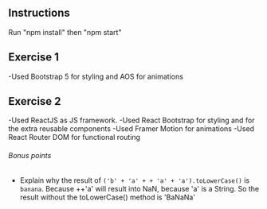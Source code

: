 Instructions
---
Run "npm install" then "npm start"


Exercise 1
---
-Used Bootstrap 5 for styling and AOS for animations


Exercise 2
---
-Used ReactJS as JS framework. 
-Used React Bootstrap for styling and for the extra reusable components
-Used Framer Motion for animations
-Used React Router DOM for functional routing


###### Bonus points
* Explain why the result of `('b' + 'a' + + 'a' + 'a').toLowerCase()` is `banana`.
Because ++'a' will result into NaN, because 'a' is a String. So the result without the toLowerCase() method is 'BaNaNa' 

